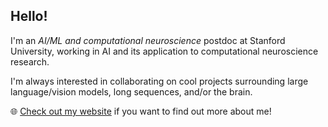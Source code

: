 ## Hello!

I'm an *AI/ML and computational neuroscience* postdoc at Stanford University, working in AI and its application to computational neuroscience research.

I'm always interested in collaborating on cool projects surrounding large language/vision models, long sequences, and/or the brain.

:globe_with_meridians: [Check out my website](https://athms.me/) if you want to find out more about me!
